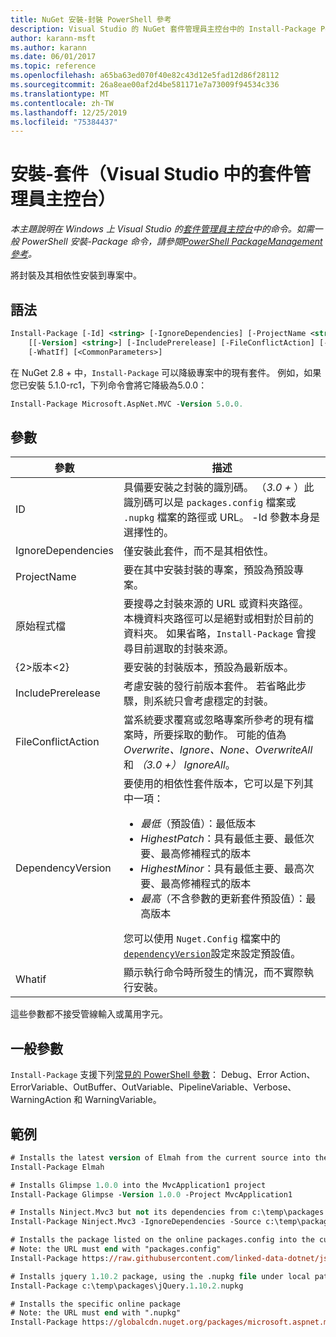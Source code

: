 ```yaml
---
title: NuGet 安裝-封裝 PowerShell 參考
description: Visual Studio 的 NuGet 套件管理員主控台中的 Install-Package PowerShell 命令參考。
author: karann-msft
ms.author: karann
ms.date: 06/01/2017
ms.topic: reference
ms.openlocfilehash: a65ba63ed070f40e82c43d12e5fad12d86f28112
ms.sourcegitcommit: 26a8eae00af2d4be581171e7a73009f94534c336
ms.translationtype: MT
ms.contentlocale: zh-TW
ms.lasthandoff: 12/25/2019
ms.locfileid: "75384437"
---
```

# <a name="install-package-package-manager-console-in-visual-studio"></a>安裝-套件（Visual Studio 中的套件管理員主控台）

*本主題說明在 Windows 上 Visual Studio 的[套件管理員主控台](../../consume-packages/install-use-packages-powershell.md)中的命令。如需一般 PowerShell 安裝-Package 命令，請參閱[PowerShell PackageManagement 參考](/powershell/module/packagemanagement/?view=powershell-6)。*

將封裝及其相依性安裝到專案中。

## <a name="syntax"></a>語法

```ps
Install-Package [-Id] <string> [-IgnoreDependencies] [-ProjectName <string>] [[-Source] <string>] 
    [[-Version] <string>] [-IncludePrerelease] [-FileConflictAction] [-DependencyVersion]
    [-WhatIf] [<CommonParameters>]
```

在 NuGet 2.8 + 中，`Install-Package` 可以降級專案中的現有套件。 例如，如果您已安裝 5.1.0-rc1，下列命令會將它降級為5.0.0：

```ps
Install-Package Microsoft.AspNet.MVC -Version 5.0.0.
```

## <a name="parameters"></a>參數

| 參數 | 描述 |
| --- | --- |
| ID | 具備要安裝之封裝的識別碼。 （*3.0 +* ）此識別碼可以是 `packages.config` 檔案或 `.nupkg` 檔案的路徑或 URL。 -Id 參數本身是選擇性的。 |
| IgnoreDependencies | 僅安裝此套件，而不是其相依性。 |
| ProjectName | 要在其中安裝封裝的專案，預設為預設專案。 |
| 原始程式檔 | 要搜尋之封裝來源的 URL 或資料夾路徑。 本機資料夾路徑可以是絕對或相對於目前的資料夾。 如果省略，`Install-Package` 會搜尋目前選取的封裝來源。 |
| {2&gt;版本&lt;2} | 要安裝的封裝版本，預設為最新版本。 |
| IncludePrerelease | 考慮安裝的發行前版本套件。 若省略此步驟，則系統只會考慮穩定的封裝。 |
| FileConflictAction | 當系統要求覆寫或忽略專案所參考的現有檔案時，所要採取的動作。 可能的值為*Overwrite、Ignore、None、OverwriteAll*和 *（3.0 +）* *IgnoreAll*。 |
| DependencyVersion | 要使用的相依性套件版本，它可以是下列其中一項：<br/><ul><li>*最低*（預設值）：最低版本</li><li>*HighestPatch*：具有最低主要、最低次要、最高修補程式的版本</li><li>*HighestMinor*：具有最低主要、最高次要、最高修補程式的版本</li><li>*最高*（不含參數的更新套件預設值）：最高版本</li></ul>您可以使用 `Nuget.Config` 檔案中的[`dependencyVersion`](../nuget-config-file.md#config-section)設定來設定預設值。 |
| Whatif | 顯示執行命令時所發生的情況，而不實際執行安裝。 |

這些參數都不接受管線輸入或萬用字元。

## <a name="common-parameters"></a>一般參數

`Install-Package` 支援下列[常見的 PowerShell 參數](https://go.microsoft.com/fwlink/?LinkID=113216)： Debug、Error Action、ErrorVariable、OutBuffer、OutVariable、PipelineVariable、Verbose、WarningAction 和 WarningVariable。

## <a name="examples"></a>範例

```ps
# Installs the latest version of Elmah from the current source into the default project
Install-Package Elmah

# Installs Glimpse 1.0.0 into the MvcApplication1 project
Install-Package Glimpse -Version 1.0.0 -Project MvcApplication1

# Installs Ninject.Mvc3 but not its dependencies from c:\temp\packages
Install-Package Ninject.Mvc3 -IgnoreDependencies -Source c:\temp\packages

# Installs the package listed on the online packages.config into the current project
# Note: the URL must end with "packages.config"
Install-Package https://raw.githubusercontent.com/linked-data-dotnet/json-ld.net/master/.nuget/packages.config

# Installs jquery 1.10.2 package, using the .nupkg file under local path of c:\temp\packages
Install-Package c:\temp\packages\jQuery.1.10.2.nupkg

# Installs the specific online package
# Note: the URL must end with ".nupkg"
Install-Package https://globalcdn.nuget.org/packages/microsoft.aspnet.mvc.5.2.3.nupkg
```
